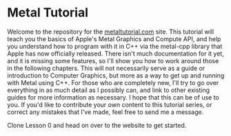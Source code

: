 # Metal Tutorial
Welcome to the repository for the [metaltutorial.com](https://www.metaltutorial.com) site. This tutorial will teach you the basics of Apple's Metal Graphics and Compute API, and help you understand how to program with it in C++ via the metal-cpp library that Apple has now officially released. There isn't much documentation for it yet, and it is missing some features, so I'll show you how to work around those in the following chapters. This will not necessarily serve as a guide or introduction to Computer Graphics, but more as a way to get up and running with Metal using C++. For those who are completely new, I'll try to go over everything in as much detail as I possibly can, and link to other existing guides for more information as necessary. I hope that this can be of use to you. If you'd like to contribute your own content to this tutorial series, or correct any mistakes that I've made, feel free to send me a message.

Clone Lesson 0 and head on over to the website to get started.
